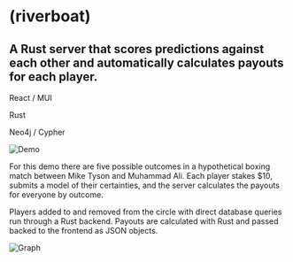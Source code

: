 # (riverboat)
## A Rust server that scores predictions against each other and automatically calculates payouts for each player.

React / MUI

Rust

Neo4j / Cypher

![Demo](/../media/gif/hero.gif?raw=true "Demo")

For this demo there are five possible outcomes in a hypothetical boxing match between Mike Tyson and Muhammad Ali. 
Each player stakes $10, submits a model of their certainties, and the server calculates the payouts for everyone by outcome.

Players added to and removed from the circle with direct database queries run through a Rust backend. Payouts are calculated with Rust and passed backed to the frontend as JSON objects.

![Graph](/../media/jpg/graph.jpg?raw=true "Graph")
